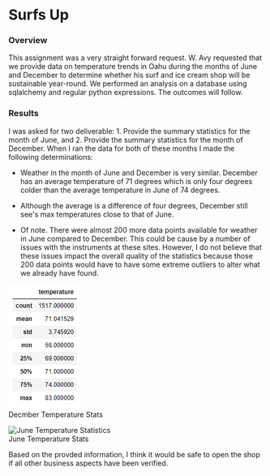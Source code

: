 # Surfs Up

### Overview

This assignment was a very straight forward request.  W. Avy requested that we provide data on temperature trends in Oahu during the months of June and December to determine whether his surf and ice cream shop will be sustainable year-round.  We performed an analysis on a database using sqlalchemy and regular python expressions.  The outcomes will follow.

### Results

I was asked for two deliverable: 1. Provide the summary statistics for the month of June, and 2. Provide the summary statistics for the month of December.  When I ran the data for both of these months I made the following determinations:

  - Weather in the month of June and December is very similar. December has an average temperature of 71 degrees which is only four degrees colder than the average         temperature in June of 74 degrees.
  
  - Although the average is a difference of four degrees, December still see's max temperatures close to that of June.
  
  - Of note.  There were almost 200 more data points available for weather in June compared to December.  This could be cause by a number of issues with the               instruments at these sites.  However, I do not believe that these issues impact the overall quality of the statistics because those 200 data points would have to       have some extreme outliers to alter what we already have found.

![December Temperature Statistics](/DecTemp%20Statistics.png)
<br> Decmber Temperature Stats


![June Temperature Statistics](/JuneTemp%20Statistics.png)
<br> June Temperature Stats


Based on the provded information, I think it would be safe to open the shop if all other business aspects have been verified.
